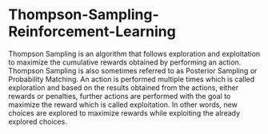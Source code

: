 # Thompson-Sampling-Reinforcement-Learning
Thompson Sampling is an algorithm that follows exploration and exploitation to maximize the cumulative rewards obtained by performing an action. Thompson Sampling is also sometimes referred to as Posterior Sampling or Probability Matching.
An action is performed multiple times which is called exploration and based on the results obtained from the actions, either rewards or penalties, further actions are performed with the goal to maximize the reward which is called exploitation. In other words, new choices are explored to maximize rewards while exploiting the already explored choices.

